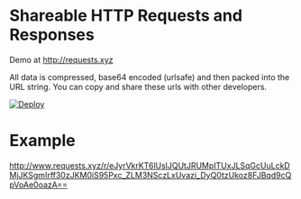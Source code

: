 # Shareable HTTP Requests and Responses

Demo at http://requests.xyz


All data is compressed, base64 encoded (urlsafe)  and then packed into the URL string. You can copy and share
these urls with other developers.

[![Deploy](https://www.herokucdn.com/deploy/button.png)](https://heroku.com/deploy)

# Example

http://www.requests.xyz/r/eJyrVkrKT6lUslJQUtJRUMpITUxJLSqGcUuLckDMjJKSgmIrff30zJKM0iS95Pxc_ZLM3NSczLxUvazi_DyQ0tzUkoz8FJBqd9cQpVoAe0oazA==
